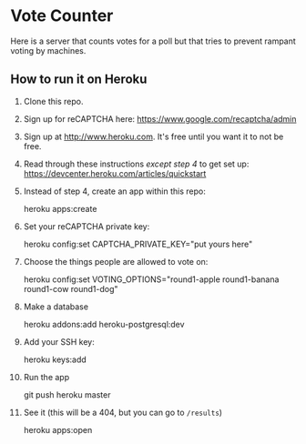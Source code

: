 # Vote Counter #

Here is a server that counts votes for a poll but that tries to prevent rampant
voting by machines.

## How to run it on Heroku ##

1. Clone this repo.

2. Sign up for reCAPTCHA here: https://www.google.com/recaptcha/admin

3. Sign up at http://www.heroku.com.  It's free until you want it to not be free.

4. Read through these instructions *except step 4* to get set up: https://devcenter.heroku.com/articles/quickstart

5. Instead of step 4, create an app within this repo:

    heroku apps:create

6. Set your reCAPTCHA private key:

    heroku config:set CAPTCHA_PRIVATE_KEY="put yours here"

7. Choose the things people are allowed to vote on:

    heroku config:set VOTING_OPTIONS="round1-apple round1-banana round1-cow round1-dog"

8. Make a database

    heroku addons:add heroku-postgresql:dev

9. Add your SSH key:

    heroku keys:add

10. Run the app

    git push heroku master

11. See it (this will be a 404, but you can go to `/results`)

    heroku apps:open
